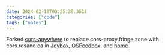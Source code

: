 ```yaml
---
date: 2024-02-18T03:25:39.351Z
categories: ["code"]
tags: ["notes"]
---
```

Forked [cors-anywhere](https://github.com/rosano/cors-anywhere) to replace cors-proxy.fringe.zone with cors.rosano.ca in [Joybox](https://github.com/rosano/joybox/commit/1cd924e7686a96985dac6838a1d8b1a085bd31bd), [OSFeedbox](https://github.com/olsk/OSFeedbox/commit/2d0d0e94c1d9a9c48a6ca6d27bd35f84d06f6e10), and [home](https://github.com/rosano/home/commit/de0769f7f8ecde24fb6d7d6593c09752504050e2).
